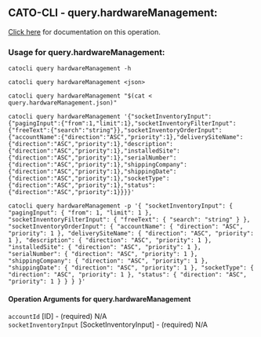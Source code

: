 
## CATO-CLI - query.hardwareManagement:
[Click here](https://api.catonetworks.com/documentation/#query-query.hardwareManagement) for documentation on this operation.

### Usage for query.hardwareManagement:

`catocli query hardwareManagement -h`

`catocli query hardwareManagement <json>`

`catocli query hardwareManagement "$(cat < query.hardwareManagement.json)"`

`catocli query hardwareManagement '{"socketInventoryInput":{"pagingInput":{"from":1,"limit":1},"socketInventoryFilterInput":{"freeText":{"search":"string"}},"socketInventoryOrderInput":{"accountName":{"direction":"ASC","priority":1},"deliverySiteName":{"direction":"ASC","priority":1},"description":{"direction":"ASC","priority":1},"installedSite":{"direction":"ASC","priority":1},"serialNumber":{"direction":"ASC","priority":1},"shippingCompany":{"direction":"ASC","priority":1},"shippingDate":{"direction":"ASC","priority":1},"socketType":{"direction":"ASC","priority":1},"status":{"direction":"ASC","priority":1}}}}'`

`catocli query hardwareManagement -p '{
    "socketInventoryInput": {
        "pagingInput": {
            "from": 1,
            "limit": 1
        },
        "socketInventoryFilterInput": {
            "freeText": {
                "search": "string"
            }
        },
        "socketInventoryOrderInput": {
            "accountName": {
                "direction": "ASC",
                "priority": 1
            },
            "deliverySiteName": {
                "direction": "ASC",
                "priority": 1
            },
            "description": {
                "direction": "ASC",
                "priority": 1
            },
            "installedSite": {
                "direction": "ASC",
                "priority": 1
            },
            "serialNumber": {
                "direction": "ASC",
                "priority": 1
            },
            "shippingCompany": {
                "direction": "ASC",
                "priority": 1
            },
            "shippingDate": {
                "direction": "ASC",
                "priority": 1
            },
            "socketType": {
                "direction": "ASC",
                "priority": 1
            },
            "status": {
                "direction": "ASC",
                "priority": 1
            }
        }
    }
}'`


#### Operation Arguments for query.hardwareManagement ####

`accountId` [ID] - (required) N/A    
`socketInventoryInput` [SocketInventoryInput] - (required) N/A    
